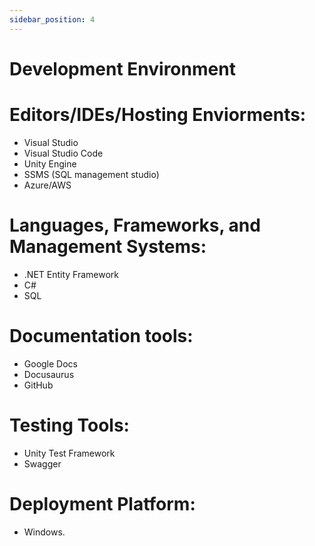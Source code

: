 ```yaml
---
sidebar_position: 4
---
```


# Development Environment

# Editors/IDEs/Hosting Enviorments:
- Visual Studio
- Visual Studio Code
- Unity Engine
- SSMS (SQL management studio)
- Azure/AWS

# Languages, Frameworks, and Management Systems:
- .NET Entity Framework
- C#
- SQL

# Documentation tools:
- Google Docs
- Docusaurus
- GitHub

# Testing Tools:
- Unity Test Framework
- Swagger

# Deployment Platform:
- Windows.
